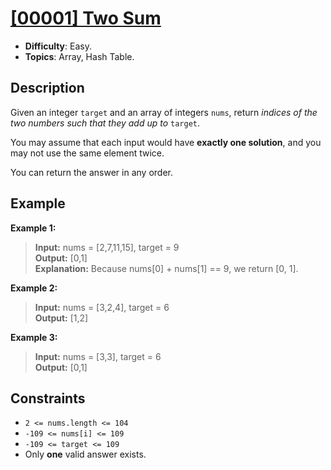 # [[00001] Two Sum](https://leetcode.com/problems/two-sum)

- **Difficulty**: Easy.
- **Topics**: Array, Hash Table.

## Description

Given an integer `target` and an array of integers `nums`, return *indices of the two numbers such that they add up to* `target`.

You may assume that each input would have **exactly one solution**, and you may not use the same element twice.

You can return the answer in any order.

## Example

**Example 1:**

> **Input:** nums = [2,7,11,15], target = 9  
> **Output:** [0,1]  
> **Explanation:** Because nums[0] + nums[1] == 9, we return [0, 1].  

**Example 2:**

> **Input:** nums = [3,2,4], target = 6  
> **Output:** [1,2]  

**Example 3:**

> **Input:** nums = [3,3], target = 6  
> **Output:** [0,1]

## Constraints

- `2 <= nums.length <= 104`  
- `-109 <= nums[i] <= 109`  
- `-109 <= target <= 109`  
- Only **one** valid answer exists.
